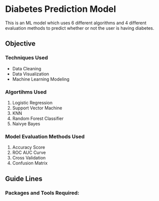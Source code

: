 
# Diabetes Prediction Model
This is an ML model which uses 6 different algorithms and 4 different evaluation methods to predict whether or not the user is having diabetes.
## Objective

### Techniques Used

- Data Cleaning
- Data Visualization
- Machine Learning Modeling

### Algortihms Used

1. Logistic Regression
2. Support Vector Machine
3. KNN
4. Random Forest Classifier 
5. Naivye Bayes

### Model Evaluation Methods Used

1. Accuracy Score
2. ROC AUC Curve
3. Cross Validation
4. Confusion Matrix

## Guide Lines 

### Packages and Tools Required:
```
